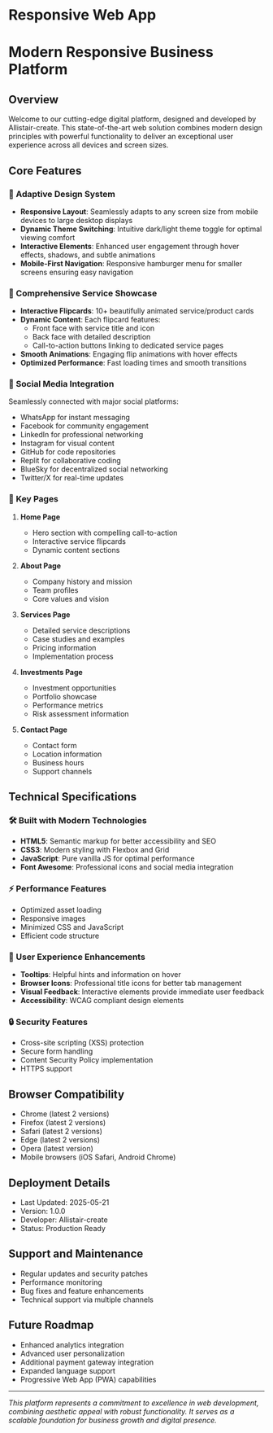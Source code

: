 # Responsive Web App

# Modern Responsive Business Platform

## Overview
Welcome to our cutting-edge digital platform, designed and developed by Allistair-create. This state-of-the-art web solution combines modern design principles with powerful functionality to deliver an exceptional user experience across all devices and screen sizes.

## Core Features

### 🎨 Adaptive Design System
- **Responsive Layout**: Seamlessly adapts to any screen size from mobile devices to large desktop displays
- **Dynamic Theme Switching**: Intuitive dark/light theme toggle for optimal viewing comfort
- **Interactive Elements**: Enhanced user engagement through hover effects, shadows, and subtle animations
- **Mobile-First Navigation**: Responsive hamburger menu for smaller screens ensuring easy navigation

### 💼 Comprehensive Service Showcase
- **Interactive Flipcards**: 10+ beautifully animated service/product cards
- **Dynamic Content**: Each flipcard features:
  - Front face with service title and icon
  - Back face with detailed description
  - Call-to-action buttons linking to dedicated service pages
- **Smooth Animations**: Engaging flip animations with hover effects
- **Optimized Performance**: Fast loading times and smooth transitions

### 📱 Social Media Integration
Seamlessly connected with major social platforms:
- WhatsApp for instant messaging
- Facebook for community engagement
- LinkedIn for professional networking
- Instagram for visual content
- GitHub for code repositories
- Replit for collaborative coding
- BlueSky for decentralized social networking
- Twitter/X for real-time updates

### 📄 Key Pages
1. **Home Page**
   - Hero section with compelling call-to-action
   - Interactive service flipcards
   - Dynamic content sections

2. **About Page**
   - Company history and mission
   - Team profiles
   - Core values and vision

3. **Services Page**
   - Detailed service descriptions
   - Case studies and examples
   - Pricing information
   - Implementation process

4. **Investments Page**
   - Investment opportunities
   - Portfolio showcase
   - Performance metrics
   - Risk assessment information

5. **Contact Page**
   - Contact form
   - Location information
   - Business hours
   - Support channels

## Technical Specifications

### 🛠️ Built with Modern Technologies
- **HTML5**: Semantic markup for better accessibility and SEO
- **CSS3**: Modern styling with Flexbox and Grid
- **JavaScript**: Pure vanilla JS for optimal performance
- **Font Awesome**: Professional icons and social media integration

### ⚡ Performance Features
- Optimized asset loading
- Responsive images
- Minimized CSS and JavaScript
- Efficient code structure

### 🎯 User Experience Enhancements
- **Tooltips**: Helpful hints and information on hover
- **Browser Icons**: Professional title icons for better tab management
- **Visual Feedback**: Interactive elements provide immediate user feedback
- **Accessibility**: WCAG compliant design elements

### 🔒 Security Features
- Cross-site scripting (XSS) protection
- Secure form handling
- Content Security Policy implementation
- HTTPS support

## Browser Compatibility
- Chrome (latest 2 versions)
- Firefox (latest 2 versions)
- Safari (latest 2 versions)
- Edge (latest 2 versions)
- Opera (latest version)
- Mobile browsers (iOS Safari, Android Chrome)

## Deployment Details
- Last Updated: 2025-05-21
- Version: 1.0.0
- Developer: Allistair-create
- Status: Production Ready

## Support and Maintenance
- Regular updates and security patches
- Performance monitoring
- Bug fixes and feature enhancements
- Technical support via multiple channels

## Future Roadmap
- Enhanced analytics integration
- Advanced user personalization
- Additional payment gateway integration
- Expanded language support
- Progressive Web App (PWA) capabilities

---

*This platform represents a commitment to excellence in web development, combining aesthetic appeal with robust functionality. It serves as a scalable foundation for business growth and digital presence.*
